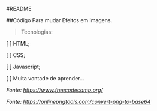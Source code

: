 #README

##Código Para mudar Efeitos em imagens.

>Tecnologias:

[ ] HTML;

[ ] CSS;

[ ] Javascript;

[ ] Muita vontade de aprender...


*Fonte:* _https://www.freecodecamp.org/_

*Fonte:* _https://onlinepngtools.com/convert-png-to-base64_
